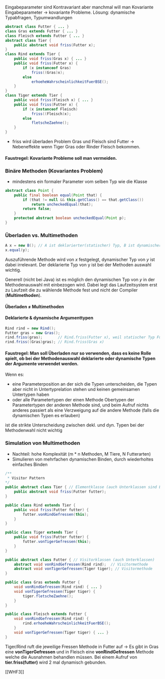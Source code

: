 Eingabeparameter sind Kontravariant aber manchmal will man Kovariante Eingabeparameter → kovariante Probleme. 
Lösung: dynamische Typabfragen, Typumwandlungen

```Java
abstract class Futter { ... }  
class Gras extends Futter { ... }  
class Fleisch extends Futter { ... }  
abstract class Tier {  
	public abstract void friss(Futter x);  
}  
class Rind extends Tier {  
	public void friss(Gras x) { ... }  
	public void friss(Futter x) {  
		if (x instanceof Gras)  
			friss((Gras)x);  
		else  
			erhoeheWahrscheinlichkeitFuerBSE();  
	}  
}  
class Tiger extends Tier {  
	public void friss(Fleisch x) { ... }  
	public void friss(Futter x) {  
		if (x instanceof Fleisch)  
			friss((Fleisch)x);  
		else  
			fletscheZaehne();  
	}  
}
```
- friss wird überladen Problem Gras und Fleisch sind Futter → Nebeneffekte wenn Tiger Gras oder Rinder Fleisch bekommen.

#### Faustregel: Kovariante Probleme soll man vermeiden.

### Binäre Methoden (Kovariantes Problem)
- mindestens ein formaler Parameter vom selben Typ wie die Klasse
```Java
abstract class Point {  
	public final boolean equal(Point that) {  
		if (that != null && this.getClass() == that.getClass())  
			return uncheckedEqual(that);  
		return false;  
	}  
	protected abstract boolean uncheckedEqual(Point p);  
}
```

### Überladen vs. Multimethoden
```Java
A x = new B(); // A ist deklarierter(statischer) Typ, B ist dynamischer Typ
x.equal(y);
```
Auszuführende Methode wird von $x$ festgelegt, dynamischer Typ von $y$ ist dabei irrelevant. Der deklarierte Typ von y ist bei der Methoden auswahl wichtig.

Generell  (nicht bei Java) ist es möglich den dynamischen Typ von $y$ in der Methodenauswahl mit einbezogen wird. Dabei legt das Laufzeitsystem erst zu Laufzeit die zu wählende Methode fest und nicht der Compiler (**Multimethoden**).

#### Überladen $\ne$ Multimethoden

#### Deklarierte & dynamische Argumenttypen
```Java
Rind rind = new Rind();  
Futter gras = new Gras();  
rind.friss(gras);       // Rind.friss(Futter x), weil statischer Typ Futter
rind.friss((Gras)gras); // Rind.friss(Gras x)
```

#### Faustregel: Man soll Überladen nur so verwenden, dass es keine Rolle spielt, ob bei der Methodenauswahl deklarierte oder dynamische Typen der Argumente verwendet werden.
Wenn es:
- eine Parameterposition an der sich die Typen unterscheiden, die Typen aber nicht in Untertyprelation stehen und keinen gemeinsamen Untertypen haben
- oder alle Parametertypen der einen Methode Obertypen der Parametertypen der anderen Methode sind, und beim Aufruf nichts anderes passiert als eine Verzweigung auf die andere Methode (falls die dynamischen Typen es erlauben)

ist die strikte Unterscheidung zwischen dekl. und dyn. Typen bei der Methodenwahl nicht wichtig

### Simulation von Multimethoden
- Nachteil: hohe Komplexität (m * n Methoden, M Tiere, N Futterarten)
- Simulieren von mehrfachen dynamischen Binden, durch wiederholtes einfaches Binden

```Java
/**
 * Visitor Pattern
*/
public abstract class Tier { // Elementklasse (auch Unterklassen sind Elementklassen)  
	public abstract void friss(Futter futter);  
}

public class Rind extends Tier {  
	public void friss(Futter futter) {  
		futter.vonRindGefressen(this);  
	}  
}  

public class Tiger extends Tier {  
	public void friss(Futter futter) {  
		futter.vonTigerGefressen(this);  
	}  
}  

public abstract class Futter { // Visitorklassen (auch Unterklassen) 
	abstract void vonRindGefressen(Rind rind);  // Visitormethode
	abstract void vonTigerGefressen(Tiger tiger); // Visitormethode 
}  

public class Gras extends Futter {  
	void vonRindGefressen(Rind rind) { ... }  
	void vonTigerGefressen(Tiger tiger) {  
		tiger.fletscheZaehne();  
	}  
}  

public class Fleisch extends Futter {  
	void vonRindGefressen(Rind rind) {  
		rind.erhoeheWahrscheinlichkeitFuerBSE();  
	}  
	void vonTigerGefressen(Tiger tiger) { ... }  
}
```
Tiger/Rind ruft die jeweilige Fressen Methode in Futter auf → Es gibt in Gras eine **vonTigerGefressen** und in Fleisch eine **vonRindGefressen** Methode welche die Ausnahmen behandlen müssen.
Bei einem Aufruf von **tier.friss(futter)** wird 2 mal dynamisch gebunden.

[[WHF3]]